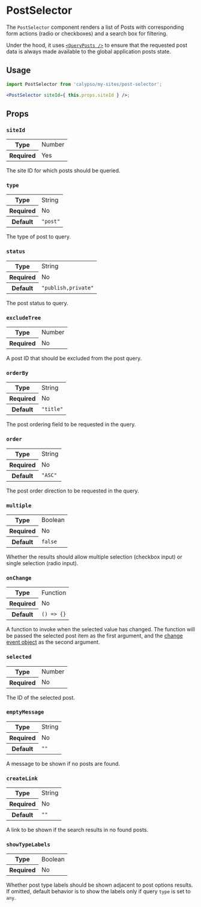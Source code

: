 # PostSelector

The `PostSelector` component renders a list of Posts with corresponding form actions (radio or checkboxes) and a search box for filtering.

Under the hood, it uses [`<QueryPosts />`](../../components/data/query-posts) to ensure that the requested post data is always made available to the global application posts state.

## Usage

```jsx
import PostSelector from 'calypso/my-sites/post-selector';

<PostSelector siteId={ this.props.siteId } />;
```

## Props

### `siteId`

<table>
	<tr><th>Type</th><td>Number</td></tr>
	<tr><th>Required</th><td>Yes</td></tr>
</table>

The site ID for which posts should be queried.

### `type`

<table>
	<tr><th>Type</th><td>String</td></tr>
	<tr><th>Required</th><td>No</td></tr>
	<tr><th>Default</th><td><code>"post"</code></td></tr>
</table>

The type of post to query.

### `status`

<table>
	<tr><th>Type</th><td>String</td></tr>
	<tr><th>Required</th><td>No</td></tr>
	<tr><th>Default</th><td><code>"publish,private"</code></td></tr>
</table>

The post status to query.

### `excludeTree`

<table>
	<tr><th>Type</th><td>Number</td></tr>
	<tr><th>Required</th><td>No</td></tr>
</table>

A post ID that should be excluded from the post query.

### `orderBy`

<table>
	<tr><th>Type</th><td>String</td></tr>
	<tr><th>Required</th><td>No</td></tr>
	<tr><th>Default</th><td><code>"title"</code></td></tr>
</table>

The post ordering field to be requested in the query.

### `order`

<table>
	<tr><th>Type</th><td>String</td></tr>
	<tr><th>Required</th><td>No</td></tr>
	<tr><th>Default</th><td><code>"ASC"</code></td></tr>
</table>

The post order direction to be requested in the query.

### `multiple`

<table>
	<tr><th>Type</th><td>Boolean</td></tr>
	<tr><th>Required</th><td>No</td></tr>
	<tr><th>Default</th><td><code>false</code></td></tr>
</table>

Whether the results should allow multiple selection (checkbox input) or single selection (radio input).

### `onChange`

<table>
	<tr><th>Type</th><td>Function</td></tr>
	<tr><th>Required</th><td>No</td></tr>
	<tr><th>Default</th><td><code>() => {}</code></td></tr>
</table>

A function to invoke when the selected value has changed. The function will be passed the selected post item as the first argument, and the [change event object](https://developer.mozilla.org/en-US/docs/Web/Events/change) as the second argument.

### `selected`

<table>
	<tr><th>Type</th><td>Number</td></tr>
	<tr><th>Required</th><td>No</td></tr>
</table>

The ID of the selected post.

### `emptyMessage`

<table>
	<tr><th>Type</th><td>String</td></tr>
	<tr><th>Required</th><td>No</td></tr>
	<tr><th>Default</th><td><code>""</code></td></tr>
</table>

A message to be shown if no posts are found.

### `createLink`

<table>
	<tr><th>Type</th><td>String</td></tr>
	<tr><th>Required</th><td>No</td></tr>
	<tr><th>Default</th><td><code>""</code></td></tr>
</table>

A link to be shown if the search results in no found posts.

### `showTypeLabels`

<table>
	<tr><th>Type</th><td>Boolean</td></tr>
	<tr><th>Required</th><td>No</td></tr>
</table>

Whether post type labels should be shown adjacent to post options results. If omitted, default behavior is to show the labels only if query `type` is set to `any`.
